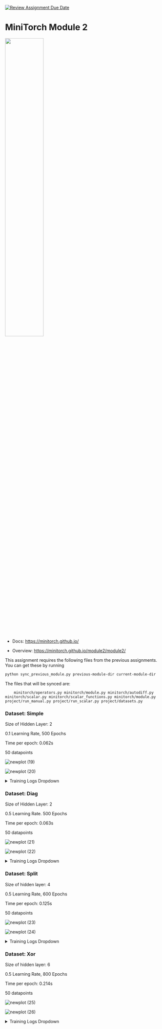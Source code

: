 [![Review Assignment Due Date](https://classroom.github.com/assets/deadline-readme-button-22041afd0340ce965d47ae6ef1cefeee28c7c493a6346c4f15d667ab976d596c.svg)](https://classroom.github.com/a/YFgwt0yY)
# MiniTorch Module 2

<img src="https://minitorch.github.io/minitorch.svg" width="50%">


* Docs: https://minitorch.github.io/

* Overview: https://minitorch.github.io/module2/module2/

This assignment requires the following files from the previous assignments. You can get these by running

```bash
python sync_previous_module.py previous-module-dir current-module-dir
```

The files that will be synced are:

        minitorch/operators.py minitorch/module.py minitorch/autodiff.py minitorch/scalar.py minitorch/scalar_functions.py minitorch/module.py project/run_manual.py project/run_scalar.py project/datasets.py



### Dataset: Simple
Size of Hidden Layer: 2

0.1 Learning Rate, 500 Epochs

Time per epoch: 0.062s

50 datapoints

![newplot (19)](https://github.com/user-attachments/assets/640cb227-f951-4c36-a89d-b93554232d56)

![newplot (20)](https://github.com/user-attachments/assets/ac192779-bfdb-40a7-a565-1be016892950)


<details>
<summary>Training Logs Dropdown </summary>

```bash
Epoch: 0/500, loss: 0, correct: 0
Epoch: 10/500, loss: 34.70898923085915, correct: 27
Epoch: 20/500, loss: 34.598607383516075, correct: 27
Epoch: 30/500, loss: 34.490279602919664, correct: 27
Epoch: 40/500, loss: 34.38236593444117, correct: 27
Epoch: 50/500, loss: 34.27325976260079, correct: 27
Epoch: 60/500, loss: 34.16135073853456, correct: 29
Epoch: 70/500, loss: 34.04498981510594, correct: 32
Epoch: 80/500, loss: 33.92245482954228, correct: 33
Epoch: 90/500, loss: 33.79191531299636, correct: 35
Epoch: 100/500, loss: 33.651395343996526, correct: 35
Epoch: 110/500, loss: 33.49873334107697, correct: 34
Epoch: 120/500, loss: 33.33153774421369, correct: 35
Epoch: 130/500, loss: 33.15000599892139, correct: 37
Epoch: 140/500, loss: 32.95206706485186, correct: 39
Epoch: 150/500, loss: 32.733631672400044, correct: 41
Epoch: 160/500, loss: 32.491458879981664, correct: 41
Epoch: 170/500, loss: 32.222087338289626, correct: 41
Epoch: 180/500, loss: 31.92143221545088, correct: 42
Epoch: 190/500, loss: 31.58489760862497, correct: 42
Epoch: 200/500, loss: 31.20955922246449, correct: 42
Epoch: 210/500, loss: 30.792480072007347, correct: 43
Epoch: 220/500, loss: 30.3266789659021, correct: 43
Epoch: 230/500, loss: 29.80568396970564, correct: 43
Epoch: 240/500, loss: 29.23118851558359, correct: 43
Epoch: 250/500, loss: 28.60641597150595, correct: 44
Epoch: 260/500, loss: 27.91583333357125, correct: 44
Epoch: 270/500, loss: 27.165941625606777, correct: 45
Epoch: 280/500, loss: 26.35381696477112, correct: 45
Epoch: 290/500, loss: 25.487295063711258, correct: 45
Epoch: 300/500, loss: 24.599457099015844, correct: 46
Epoch: 310/500, loss: 23.698014383612193, correct: 46
Epoch: 320/500, loss: 22.802727814102674, correct: 46
Epoch: 330/500, loss: 21.924768785019033, correct: 45
Epoch: 340/500, loss: 21.093909422910585, correct: 45
Epoch: 350/500, loss: 20.337866552880207, correct: 45
Epoch: 360/500, loss: 19.612095434067918, correct: 45
Epoch: 370/500, loss: 18.910602851972126, correct: 45
Epoch: 380/500, loss: 18.24460154315586, correct: 46
Epoch: 390/500, loss: 17.602114149305066, correct: 46
Epoch: 400/500, loss: 17.017995680925782, correct: 46
Epoch: 410/500, loss: 16.47637653640042, correct: 47
Epoch: 420/500, loss: 15.957953867240924, correct: 47
Epoch: 430/500, loss: 15.461315732222971, correct: 47
Epoch: 440/500, loss: 14.995923469570188, correct: 47
Epoch: 450/500, loss: 14.560493302897255, correct: 47
Epoch: 460/500, loss: 14.154722643575592, correct: 47
Epoch: 470/500, loss: 13.76751752857026, correct: 47
Epoch: 480/500, loss: 13.397613571892345, correct: 48
Epoch: 490/500, loss: 13.043597607865435, correct: 50
Epoch: 500/500, loss: 12.705469493384516, correct: 50
```

</details>

### Dataset: Diag
Size of Hidden Layer: 2

0.5 Learning Rate. 500 Epochs

Time per epoch: 0.063s

50 datapoints

![newplot (21)](https://github.com/user-attachments/assets/ed4e1f7f-8641-476f-836b-a42eb81c6b42)

![newplot (22)](https://github.com/user-attachments/assets/635278b3-a17b-4e01-91e5-1bc52537a8ba)

<details>
<summary>Training Logs Dropdown </summary>

```bash
Epoch: 0/500, loss: 0, correct: 0
Epoch: 10/500, loss: 21.457335315369136, correct: 43
Epoch: 20/500, loss: 20.46870947126386, correct: 43
Epoch: 30/500, loss: 20.29097619201011, correct: 43
Epoch: 40/500, loss: 20.251489597439488, correct: 43
Epoch: 50/500, loss: 20.241313501260553, correct: 43
Epoch: 60/500, loss: 20.233253620117036, correct: 43
Epoch: 70/500, loss: 20.215522912358693, correct: 43
Epoch: 80/500, loss: 20.153329466217627, correct: 43
Epoch: 90/500, loss: 19.997719639962195, correct: 43
Epoch: 100/500, loss: 19.689322428729923, correct: 43
Epoch: 110/500, loss: 19.209163828858827, correct: 43
Epoch: 120/500, loss: 18.532197853864947, correct: 43
Epoch: 130/500, loss: 17.60983064451771, correct: 43
Epoch: 140/500, loss: 16.433334217223194, correct: 43
Epoch: 150/500, loss: 15.16335989892979, correct: 43
Epoch: 160/500, loss: 13.709130380431612, correct: 43
Epoch: 170/500, loss: 12.067346021895515, correct: 43
Epoch: 180/500, loss: 10.760031692814167, correct: 43
Epoch: 190/500, loss: 9.408732959027393, correct: 43
Epoch: 200/500, loss: 8.252885357115634, correct: 43
Epoch: 210/500, loss: 7.2274221873932225, correct: 43
Epoch: 220/500, loss: 6.3548986571638375, correct: 48
Epoch: 230/500, loss: 5.604856227802335, correct: 48
Epoch: 240/500, loss: 4.9593793039812955, correct: 49
Epoch: 250/500, loss: 4.395495421272724, correct: 49
Epoch: 260/500, loss: 3.9532083416662966, correct: 49
Epoch: 270/500, loss: 3.5466776136911635, correct: 50
Epoch: 280/500, loss: 3.233756115719806, correct: 50
Epoch: 290/500, loss: 3.001862980459684, correct: 50
Epoch: 300/500, loss: 2.736304640955198, correct: 50
Epoch: 310/500, loss: 2.537466049481232, correct: 50
Epoch: 320/500, loss: 2.360155926646505, correct: 50
Epoch: 330/500, loss: 2.206278814148092, correct: 50
Epoch: 340/500, loss: 2.067489768710362, correct: 50
Epoch: 350/500, loss: 1.9708115800163106, correct: 50
Epoch: 360/500, loss: 1.8337500644454638, correct: 50
Epoch: 370/500, loss: 1.7329315626881154, correct: 50
Epoch: 380/500, loss: 1.6462349035941402, correct: 50
Epoch: 390/500, loss: 1.5599787173299098, correct: 50
Epoch: 400/500, loss: 1.4835950140453935, correct: 50
Epoch: 410/500, loss: 1.4336133458410587, correct: 50
Epoch: 420/500, loss: 1.3487304075180178, correct: 50
Epoch: 430/500, loss: 1.2879570845942223, correct: 50
Epoch: 440/500, loss: 1.2481858652358608, correct: 50
Epoch: 450/500, loss: 1.179687478097186, correct: 50
Epoch: 460/500, loss: 1.1302376868418054, correct: 50
Epoch: 470/500, loss: 1.0958885631031194, correct: 50
Epoch: 480/500, loss: 1.0413714453464988, correct: 50
Epoch: 490/500, loss: 1.0003502527058425, correct: 50
Epoch: 500/500, loss: 0.9618904536928803, correct: 50
```
</details>

### Dataset: Split
Size of hidden layer: 4

0.5 Learning Rate, 600 Epochs

Time per epoch: 0.125s

50 datapoints


![newplot (23)](https://github.com/user-attachments/assets/89a0bad0-a0af-4a19-b46f-49f2ccc447f0)

![newplot (24)](https://github.com/user-attachments/assets/7e417a5c-1d2b-467c-a002-c5075d1b9894)

<details>
<summary>Training Logs Dropdown</summary>

```bash
Epoch: 10/600, loss: 30.98395041572186, correct: 34
Epoch: 20/600, loss: 30.682559095801302, correct: 34
Epoch: 30/600, loss: 30.362241861021843, correct: 34
Epoch: 40/600, loss: 29.95818557165801, correct: 34
Epoch: 50/600, loss: 29.578881839569725, correct: 34
Epoch: 60/600, loss: 29.162255498583367, correct: 34
Epoch: 70/600, loss: 28.66978169710666, correct: 34
Epoch: 80/600, loss: 28.04383038270373, correct: 40
Epoch: 90/600, loss: 26.80591341952736, correct: 41
Epoch: 100/600, loss: 24.865920595050774, correct: 42
Epoch: 110/600, loss: 24.2113672025403, correct: 40
Epoch: 120/600, loss: 23.36517999513341, correct: 38
Epoch: 130/600, loss: 21.067608788043316, correct: 40
Epoch: 140/600, loss: 18.624651370203598, correct: 43
Epoch: 150/600, loss: 19.26458055984833, correct: 45
Epoch: 160/600, loss: 17.84771493921382, correct: 48
Epoch: 170/600, loss: 18.186768556972293, correct: 45
Epoch: 180/600, loss: 13.914349756541442, correct: 47
Epoch: 190/600, loss: 12.46255524037615, correct: 48
Epoch: 200/600, loss: 20.953506682455856, correct: 39
Epoch: 210/600, loss: 16.21884760540959, correct: 45
Epoch: 220/600, loss: 31.86855778889801, correct: 37
Epoch: 230/600, loss: 9.553782039371443, correct: 46
Epoch: 240/600, loss: 17.431818416961555, correct: 42
Epoch: 250/600, loss: 9.119511424359985, correct: 46
Epoch: 260/600, loss: 12.89909045973329, correct: 45
Epoch: 270/600, loss: 12.490329471673054, correct: 44
Epoch: 280/600, loss: 12.424819837350427, correct: 44
Epoch: 290/600, loss: 44.60719194817973, correct: 35
Epoch: 300/600, loss: 5.678712662385299, correct: 49
Epoch: 310/600, loss: 5.083153296172843, correct: 49
Epoch: 320/600, loss: 10.35584348554168, correct: 44
Epoch: 330/600, loss: 43.82577963780868, correct: 35
Epoch: 340/600, loss: 4.771707159835895, correct: 49
Epoch: 350/600, loss: 4.437411453828324, correct: 49
Epoch: 360/600, loss: 5.664554129336168, correct: 48
Epoch: 370/600, loss: 18.37651275180585, correct: 42
Epoch: 380/600, loss: 5.433741252996601, correct: 49
Epoch: 390/600, loss: 3.728281297639507, correct: 50
Epoch: 400/600, loss: 3.605603666635759, correct: 50
Epoch: 410/600, loss: 3.5621741240837186, correct: 50
Epoch: 420/600, loss: 3.4889059984106106, correct: 50
Epoch: 430/600, loss: 3.4135242092360008, correct: 50
Epoch: 440/600, loss: 3.3623485870288308, correct: 50
Epoch: 450/600, loss: 3.2948971136219782, correct: 50
Epoch: 460/600, loss: 3.256756693617032, correct: 50
Epoch: 470/600, loss: 3.1691975669724837, correct: 50
Epoch: 480/600, loss: 3.124575968703847, correct: 50
Epoch: 490/600, loss: 3.1190036340951535, correct: 50
Epoch: 500/600, loss: 3.0473773244937226, correct: 50
Epoch: 510/600, loss: 3.0163901879260617, correct: 50
Epoch: 520/600, loss: 2.9991837405900696, correct: 50
Epoch: 530/600, loss: 2.9804478658627755, correct: 50
Epoch: 540/600, loss: 2.929203170509536, correct: 50
Epoch: 550/600, loss: 2.8986703355783874, correct: 50
Epoch: 560/600, loss: 2.861043566958523, correct: 50
Epoch: 570/600, loss: 2.8244341529957078, correct: 50
Epoch: 580/600, loss: 2.802501959300179, correct: 50
Epoch: 590/600, loss: 2.765204749638425, correct: 50
Epoch: 600/600, loss: 2.7553957028726295, correct: 50
```
</details>

### Dataset: Xor
Size of hidden layer: 6

0.5 Learning Rate, 800 Epochs

Time per epoch: 0.214s

50 datapoints

![newplot (25)](https://github.com/user-attachments/assets/ef56b348-1e13-4489-9ade-ecc62071de94)

![newplot (26)](https://github.com/user-attachments/assets/60082a79-2395-4844-91d5-6b561390c072)

<details>
<summary>Training Logs Dropdown </summary>

```bash
Epoch: 0/800, loss: 0, correct: 0
Epoch: 10/800, loss: 30.451204854722093, correct: 34
Epoch: 20/800, loss: 27.894681383822466, correct: 39
Epoch: 30/800, loss: 25.32909519629715, correct: 42
Epoch: 40/800, loss: 22.933402346934166, correct: 42
Epoch: 50/800, loss: 23.269977404531883, correct: 37
Epoch: 60/800, loss: 22.109624593844412, correct: 38
Epoch: 70/800, loss: 20.996160810374395, correct: 39
Epoch: 80/800, loss: 20.811224487482086, correct: 42
Epoch: 90/800, loss: 19.993790235155462, correct: 41
Epoch: 100/800, loss: 17.59418834718399, correct: 44
Epoch: 110/800, loss: 14.775699638339239, correct: 45
Epoch: 120/800, loss: 14.859783629945545, correct: 44
Epoch: 130/800, loss: 12.220742955098627, correct: 46
Epoch: 140/800, loss: 10.307547383994196, correct: 48
Epoch: 150/800, loss: 8.67034609004117, correct: 48
Epoch: 160/800, loss: 35.48746959772833, correct: 32
Epoch: 170/800, loss: 7.664236298105791, correct: 48
Epoch: 180/800, loss: 6.770587585677321, correct: 48
Epoch: 190/800, loss: 6.3943604351027235, correct: 48
Epoch: 200/800, loss: 19.978502598125758, correct: 33
Epoch: 210/800, loss: 6.434817095825503, correct: 48
Epoch: 220/800, loss: 5.799746406973636, correct: 49
Epoch: 230/800, loss: 7.7765489774238405, correct: 48
Epoch: 240/800, loss: 9.30334297343395, correct: 46
Epoch: 250/800, loss: 5.099055421638423, correct: 48
Epoch: 260/800, loss: 4.637198961768112, correct: 49
Epoch: 270/800, loss: 4.2651304651815485, correct: 49
Epoch: 280/800, loss: 4.190520654451945, correct: 49
Epoch: 290/800, loss: 4.102057241899213, correct: 49
Epoch: 300/800, loss: 3.894867372140891, correct: 49
Epoch: 310/800, loss: 3.69021181965146, correct: 49
Epoch: 320/800, loss: 3.509861939956618, correct: 49
Epoch: 330/800, loss: 3.2688266677681828, correct: 49
Epoch: 340/800, loss: 2.848478853244991, correct: 49
Epoch: 350/800, loss: 2.525196478161843, correct: 50
Epoch: 360/800, loss: 2.3984607015417274, correct: 50
Epoch: 370/800, loss: 2.237126671815052, correct: 50
Epoch: 380/800, loss: 2.0671455009377446, correct: 50
Epoch: 390/800, loss: 1.9249925399032417, correct: 50
Epoch: 400/800, loss: 1.7923931131453597, correct: 50
Epoch: 410/800, loss: 1.5686483087045038, correct: 50
Epoch: 420/800, loss: 1.5175667115947145, correct: 50
Epoch: 430/800, loss: 1.4384966186638788, correct: 50
Epoch: 440/800, loss: 1.3588203330791313, correct: 50
Epoch: 450/800, loss: 1.2853748430772358, correct: 50
Epoch: 460/800, loss: 1.218792115143749, correct: 50
Epoch: 470/800, loss: 1.1614368341866688, correct: 50
Epoch: 480/800, loss: 1.1073136352290678, correct: 50
Epoch: 490/800, loss: 1.0513454789682342, correct: 50
Epoch: 500/800, loss: 1.008724901664503, correct: 50
Epoch: 510/800, loss: 0.9691330604600983, correct: 50
Epoch: 520/800, loss: 0.9322437020186944, correct: 50
Epoch: 530/800, loss: 0.8977934082272815, correct: 50
Epoch: 540/800, loss: 0.8655588388908005, correct: 50
Epoch: 550/800, loss: 0.8359242003126098, correct: 50
Epoch: 560/800, loss: 0.8077716284725854, correct: 50
Epoch: 570/800, loss: 0.7816261173472819, correct: 50
Epoch: 580/800, loss: 0.7570018844291109, correct: 50
Epoch: 590/800, loss: 0.7337344778199121, correct: 50
Epoch: 600/800, loss: 0.7117188414495618, correct: 50
Epoch: 610/800, loss: 0.6908567775828999, correct: 50
Epoch: 620/800, loss: 0.6710621235962083, correct: 50
Epoch: 630/800, loss: 0.6522568456379794, correct: 50
Epoch: 640/800, loss: 0.6343688805981923, correct: 50
Epoch: 650/800, loss: 0.6173365169942548, correct: 50
Epoch: 660/800, loss: 0.6011022399857221, correct: 50
Epoch: 670/800, loss: 0.5856123716497634, correct: 50
Epoch: 680/800, loss: 0.5708214703720031, correct: 50
Epoch: 690/800, loss: 0.5566841046004041, correct: 50
Epoch: 700/800, loss: 0.5431573703967887, correct: 50
Epoch: 710/800, loss: 0.5302071401246156, correct: 50
Epoch: 720/800, loss: 0.5177916816271525, correct: 50
Epoch: 730/800, loss: 0.5058867031643026, correct: 50
Epoch: 740/800, loss: 0.49446075771881154, correct: 50
Epoch: 750/800, loss: 0.4834868097852679, correct: 50
Epoch: 760/800, loss: 0.4729413407168428, correct: 50
Epoch: 770/800, loss: 0.4627962435478587, correct: 50
Epoch: 780/800, loss: 0.4530348027599643, correct: 50
Epoch: 790/800, loss: 0.4436978403001298, correct: 50
Epoch: 800/800, loss: 0.4347483198393946, correct: 50

```

</details>
